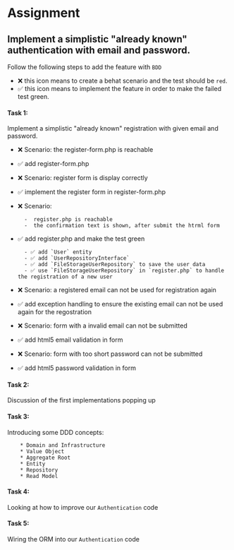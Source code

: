 # Assignment

## Implement a simplistic "already known" authentication with email and password.

Follow the following steps to add the feature with `BDD`
- ❌ this icon means to create a behat scenario and the test should be `red`.
- ✅ this icon means to implement the feature in order to make the failed test green.

#### Task 1: 
Implement a simplistic "already known" registration with given email and password.


- ❌ Scenario: the register-form.php is reachable
- ✅ add register-form.php
- ❌ Scenario: register form is display correctly
- ✅ implement the register form in register-form.php
- ❌ Scenario:
  
        -  register.php is reachable
        -  the confirmation text is shown, after submit the htrml form
  
- ✅ add register.php and make the test green
  
        - ✅ add `User` entity
        - ✅ add `UserRepositoryInterface`
        - ✅ add `FileStorageUserRepository` to save the user data
        - ✅ use `FileStorageUserRepository` in `register.php` to handle the registration of a new user
  
- ❌ Scenario: a registered email can not be used for registration again
- ✅ add exception handling to ensure the existing email can not be used again for the regostration
- ❌ Scenario: form with a invalid email can not be submitted
- ✅ add html5 email validation in form
- ❌ Scenario: form with too short password can not be submitted
- ✅ add html5 password validation in form
   
#### Task 2:
Discussion of the first implementations popping up

#### Task 3:
Introducing some DDD concepts:

        * Domain and Infrastructure
        * Value Object
        * Aggregate Root
        * Entity
        * Repository
        * Read Model

#### Task 4:
Looking at how to improve our `Authentication` code

#### Task 5:
Wiring the ORM into our `Authentication` code


